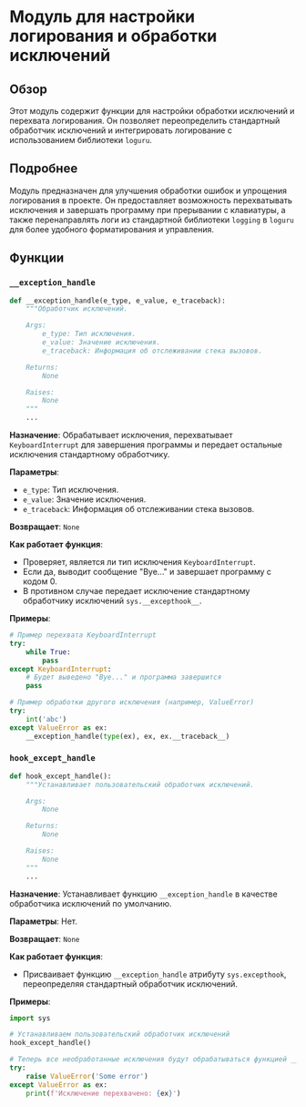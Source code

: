 # Модуль для настройки логирования и обработки исключений

## Обзор

Этот модуль содержит функции для настройки обработки исключений и перехвата логирования. Он позволяет переопределить стандартный обработчик исключений и интегрировать логирование с использованием библиотеки `loguru`.

## Подробнее

Модуль предназначен для улучшения обработки ошибок и упрощения логирования в проекте. Он предоставляет возможность перехватывать исключения и завершать программу при прерывании с клавиатуры, а также перенаправлять логи из стандартной библиотеки `logging` в `loguru` для более удобного форматирования и управления.

## Функции

### `__exception_handle`

```python
def __exception_handle(e_type, e_value, e_traceback):
    """Обработчик исключений.

    Args:
        e_type: Тип исключения.
        e_value: Значение исключения.
        e_traceback: Информация об отслеживании стека вызовов.

    Returns:
        None

    Raises:
        None
    """
    ...
```

**Назначение**: Обрабатывает исключения, перехватывает `KeyboardInterrupt` для завершения программы и передает остальные исключения стандартному обработчику.

**Параметры**:
- `e_type`: Тип исключения.
- `e_value`: Значение исключения.
- `e_traceback`: Информация об отслеживании стека вызовов.

**Возвращает**: `None`

**Как работает функция**:
- Проверяет, является ли тип исключения `KeyboardInterrupt`.
- Если да, выводит сообщение "Bye..." и завершает программу с кодом 0.
- В противном случае передает исключение стандартному обработчику исключений `sys.__excepthook__`.

**Примеры**:

```python
# Пример перехвата KeyboardInterrupt
try:
    while True:
        pass
except KeyboardInterrupt:
    # Будет выведено "Bye..." и программа завершится
    pass

# Пример обработки другого исключения (например, ValueError)
try:
    int('abc')
except ValueError as ex:
    __exception_handle(type(ex), ex, ex.__traceback__)
```

### `hook_except_handle`

```python
def hook_except_handle():
    """Устанавливает пользовательский обработчик исключений.

    Args:
        None

    Returns:
        None

    Raises:
        None
    """
    ...
```

**Назначение**: Устанавливает функцию `__exception_handle` в качестве обработчика исключений по умолчанию.

**Параметры**: Нет.

**Возвращает**: `None`

**Как работает функция**:
- Присваивает функцию `__exception_handle` атрибуту `sys.excepthook`, переопределяя стандартный обработчик исключений.

**Примеры**:

```python
import sys

# Устанавливаем пользовательский обработчик исключений
hook_except_handle()

# Теперь все необработанные исключения будут обрабатываться функцией __exception_handle
try:
    raise ValueError('Some error')
except ValueError as ex:
    print(f'Исключение перехвачено: {ex}')
